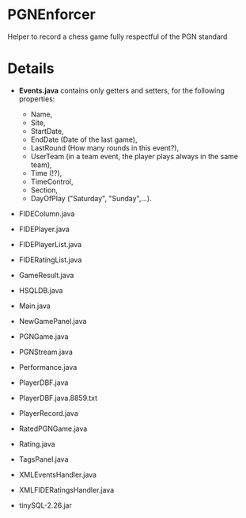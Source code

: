 # PGNEnforcer
Helper to record a chess game fully respectful of the PGN standard

# Details

* **Events.java** contains only getters and setters, for the following properties:
  * Name,
  * Site,
  * StartDate,
  * EndDate (Date of the last game),
  * LastRound (How many rounds in this event?),
  * UserTeam (in a team event, the player plays always in the same team),
  * Time (!?),
  * TimeControl,
  * Section,
  * DayOfPlay ("Saturday", "Sunday",...).


* FIDEColumn.java
* FIDEPlayer.java
* FIDEPlayerList.java
* FIDERatingList.java
* GameResult.java
* HSQLDB.java
* Main.java
* NewGamePanel.java
* PGNGame.java
* PGNStream.java
* Performance.java
* PlayerDBF.java
* PlayerDBF.java.8859.txt
* PlayerRecord.java
* RatedPGNGame.java
* Rating.java
* TagsPanel.java
* XMLEventsHandler.java
* XMLFIDERatingsHandler.java
* tinySQL-2.26.jar
